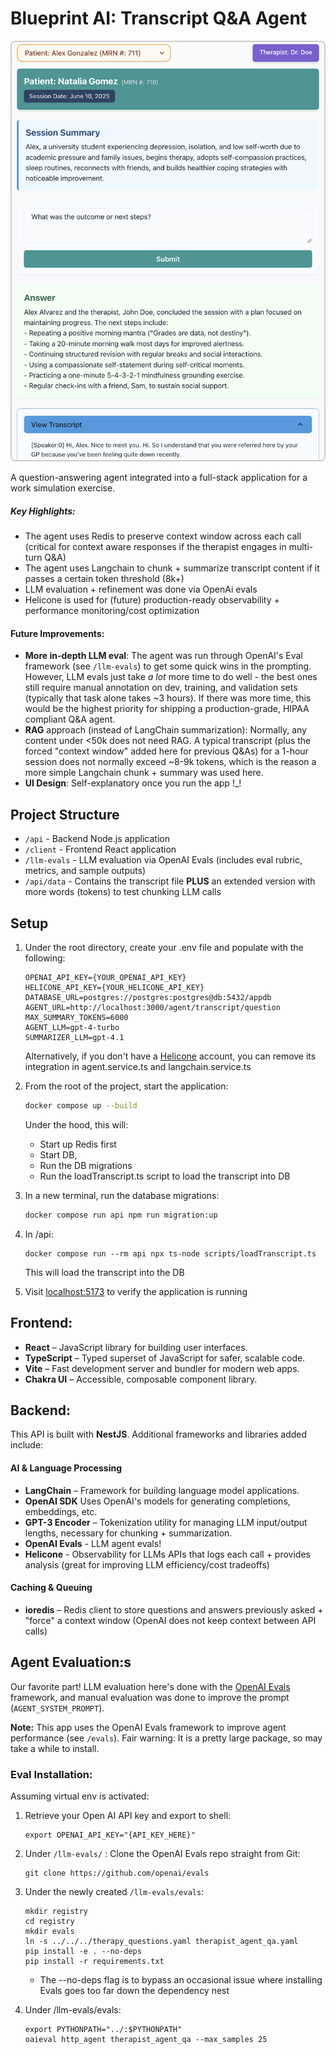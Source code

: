 # Blueprint AI: Transcript Q&A Agent

<p align="center">
  <img src="images/preview.png" alt="App Preview" width="500" style="border:2px solid #ccc; border-radius:8px;"/>
</p>

A question-answering agent integrated into a full-stack application for a work simulation exercise.

##### Key Highlights:

- The agent uses Redis to preserve context window across each call (critical for context aware responses if the therapist engages in multi-turn Q&A)
- The agent uses Langchain to chunk + summarize transcript content if it passes a certain token threshold (8k+)
- LLM evaluation + refinement was done via OpenAi evals
- Helicone is used for (future) production-ready observability + performance monitoring/cost optimization

#### Future Improvements:

- **More in-depth LLM eval**: The agent was run through OpenAI's Eval framework (see `/llm-evals`) to get some quick wins in the prompting. However, LLM evals just take _a lot_ more time to do well - the best ones still require manual annotation on dev, training, and validation sets (typically that task alone takes ~3 hours). If there was more time, this would be the highest priority for shipping a production-grade, HIPAA compliant Q&A agent.
- **RAG** approach (instead of LangChain summarization): Normally, any content under <50k does not need RAG. A typical transcript (plus the forced "context window" added here for previous Q&As) for a 1-hour session does not normally exceed ~8-9k tokens, which is the reason a more simple Langchain chunk + summary was used here.
- **UI Design**: Self-explanatory once you run the app !\_!

## Project Structure

- `/api` - Backend Node.js application
- `/client` - Frontend React application
- `/llm-evals` - LLM evaluation via OpenAI Evals (includes eval rubric, metrics, and sample outputs)
- `/api/data` - Contains the transcript file **PLUS** an extended version with more words (tokens) to test chunking LLM calls

## Setup

1. Under the root directory, create your .env file and populate with the following:

   ```
   OPENAI_API_KEY={YOUR_OPENAI_API_KEY}
   HELICONE_API_KEY={YOUR_HELICONE_API_KEY}
   DATABASE_URL=postgres://postgres:postgres@db:5432/appdb
   AGENT_URL=http://localhost:3000/agent/transcript/question
   MAX_SUMMARY_TOKENS=6000
   AGENT_LLM=gpt-4-turbo
   SUMMARIZER_LLM=gpt-4.1
   ```

   Alternatively, if you don't have a [Helicone](https://us.helicone.ai/prompts) account, you can remove its integration in agent.service.ts and langchain.service.ts

2. From the root of the project, start the application:

   ```bash
   docker compose up --build
   ```

   Under the hood, this will:

   - Start up Redis first
   - Start DB,
   - Run the DB migrations
   - Run the loadTranscript.ts script to load the transcript into DB

3. In a new terminal, run the database migrations:
   ```bash
   docker compose run api npm run migration:up
   ```
4. In /api:

   ```
   docker compose run --rm api npx ts-node scripts/loadTranscript.ts
   ```

   This will load the transcript into the DB

5. Visit [localhost:5173](http://localhost:5173) to verify the application is running

## Frontend:

- **React** – JavaScript library for building user interfaces.
- **TypeScript** – Typed superset of JavaScript for safer, scalable code.
- **Vite** – Fast development server and bundler for modern web apps.
- **Chakra UI** – Accessible, composable component library.

## Backend:

This API is built with **NestJS**. Additional frameworks and libraries added include:

#### AI & Language Processing

- **LangChain** – Framework for building language model applications.
- **OpenAI SDK** Uses OpenAI's models for generating completions, embeddings, etc.
- **GPT-3 Encoder** – Tokenization utility for managing LLM input/output lengths, necessary for chunking + summarization.
- **OpenAI Evals** - LLM agent evals!
- **Helicone** - Observability for LLMs APIs that logs each call + provides analysis (great for improving LLM efficiency/cost tradeoffs)

#### Caching & Queuing

- **ioredis** – Redis client to store questions and answers previously asked + "force" a context window (OpenAI does not keep context between API calls)

## Agent Evaluation:s

Our favorite part! LLM evaluation here's done with the [OpenAI Evals](https://platform.openai.com/docs/guides/evals) framework, and manual evaluation was done to improve the prompt (`AGENT_SYSTEM_PROMPT`).

**Note:** This app uses the OpenAI Evals framework to improve agent performance (see `/evals`). Fair warning: It is a pretty large package, so may take a while to install.

### Eval Installation:

Assuming virtual env is activated:

1. Retrieve your Open AI API key and export to shell:
   ```
   export OPENAI_API_KEY="{API_KEY_HERE}"
   ```
2. Under `/llm-evals/` :
   Clone the OpenAI Evals repo straight from Git:
   ```
   git clone https://github.com/openai/evals
   ```
3. Under the newly created `/llm-evals/evals`:

   ```
   mkdir registry
   cd registry
   mkdir evals
   ln -s ../../../therapy_questions.yaml therapist_agent_qa.yaml
   pip install -e . --no-deps
   pip install -r requirements.txt
   ```

   - The --no-deps flag is to bypass an occasional issue where installing Evals goes too far down the dependency nest

4. Under /llm-evals/evals:

   ```
   export PYTHONPATH="../:$PYTHONPATH"
   oaieval http_agent therapist_agent_qa --max_samples 25
   ```
